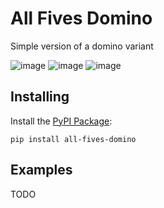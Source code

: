 All Fives Domino
================

Simple version of a domino variant

![image](https://img.shields.io/pypi/v/jhdata?style=flat-square)
![image](https://img.shields.io/static/v1?label=pytest&message=1+failed%2C+1+tests&color=critical&style=flat-square)
![image](https://img.shields.io/static/v1?label=coverage&message=32%25&color=orange&style=flat-square)

## Installing

Install the [PyPI Package](https://pypi.org/project/all-fives-domino/):

    pip install all-fives-domino

## Examples

TODO
